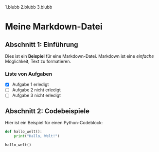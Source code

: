 1.blubb
2.blubb
3.blubb


# Meine Markdown-Datei

## Abschnitt 1: Einführung

Dies ist ein **Beispiel** für eine Markdown-Datei. Markdown ist eine _einfache_ Möglichkeit, Text zu formatieren.

### Liste von Aufgaben

- [x] Aufgabe 1 erledigt
- [ ] Aufgabe 2 nicht erledigt
- [ ] Aufgabe 3 nicht erledigt

## Abschnitt 2: Codebeispiele

Hier ist ein Beispiel für einen Python-Codeblock:

```python
def hallo_welt():
    print("Hallo, Welt!")

hallo_welt()
